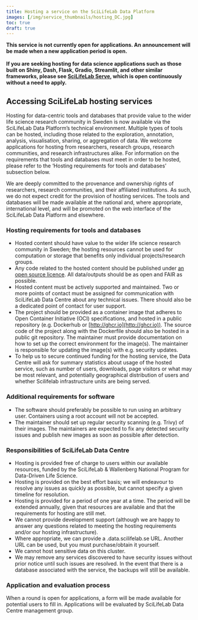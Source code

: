 ```yaml
---
title: Hosting a service on the SciLifeLab Data Platform
images: [/img/service_thumbnails/hosting_DC.jpg]
toc: true
draft: true
---
```


<div class="bg-light-gray border rounded py-2 px-4 my-3 fst-italic">
<b>This service is not currently open for applications. An announcement will be made when a new application period is open.<br><br>If you are seeking hosting for data science applications such as those built on Shiny, Dash, Flask, Gradio, Streamlit, and other similar frameworks, please see <a href="https://serve.scilifelab.se">SciLifeLab Serve</a>, which is open continuously without a need to apply.</b>
</div>

## Accessing SciLifeLab hosting services

Hosting for data-centric tools and databases that provide value to the wider life science research community in Sweden is now available via the SciLifeLab Data Platform’s technical environment. Multiple types of tools can be hosted, including those related to the exploration, annotation, analysis, visualisation, sharing, or aggregation of data. We welcome applications for hosting from researchers, research groups, research communities, and research infrastructures alike. For information on the requirements that tools and databases must meet in order to be hosted, please refer to the ‘Hosting requirements for tools and databases’ subsection below.

We are deeply committed to the provenance and ownership rights of researchers, research communities, and their affiliated institutions. As such, we do not expect credit for the provision of hosting services. The tools and databases will be made available at the national and, where appropriate, international level, and will be promoted on the web interface of the SciLifeLab Data Platform and elsewhere.

### Hosting requirements for tools and databases

- Hosted content should have value to the wider life science research community in Sweden; the hosting resources cannot be used for computation or storage that benefits only individual projects/research groups.
- Any code related to the hosted content should be published under [an open source licence](https://opensource.org/osd/). All data/outputs should be as open and FAIR as possible.
- Hosted content must be actively supported and maintained. Two or more points of contact must be assigned for communication with SciLifeLab Data Centre about any technical issues. There should also be a dedicated point of contact for user support.
- The project should be provided as a container image that adheres to Open Container Initiative (OCI) specifications, and hosted in a public repository (e.g. Dockerhub or [http://ghcr.io](http://ghcr.io)). The source code of the project along with the Dockerfile should also be hosted in a public git repository. The maintainer must provide documentation on how to set up the correct environment for the image(s). The maintainer is responsible for updating the image(s) with e.g. security updates.
- To help us to secure continued funding for the hosting service, the Data Centre will ask for summary statistics about usage of the hosted service, such as number of users, downloads, page visitors or what may be most relevant, and potentially geographical distribution of users and whether Scilifelab infrastructure units are being served.

### Additional requirements for software

- The software should preferably be possible to run using an arbitrary user. Containers using a root account will not be accepted.
- The maintainer should set up regular security scanning (e.g. Trivy) of their images. The maintainers are expected to fix any detected security issues and publish new images as soon as possible after detection.

### Responsibilities of SciLifeLab Data Centre

- Hosting is provided free of charge to users within our available resources, funded by the SciLifeLab & Wallenberg National Program for Data-Driven Life Science.
- Hosting is provided on the best effort basis; we will endeavour to resolve any issues as quickly as possible, but cannot specify a given timeline for resolution.
- Hosting is provided for a period of one year at a time. The period will be extended annually, given that resources are available and that the requirements for hosting are still met.
- We cannot provide development support (although we are happy to answer any questions related to meeting the hosting requirements and/or our hosting infrastructure).
- Where appropriate, we can provide a <domain>.data.scilifelab.se URL. Another URL can be used, but you must purchase/obtain it yourself.
- We cannot host sensitive data on this cluster.
- We may remove any services discovered to have security issues without prior notice until such issues are resolved. In the event that there is a database associated with the service, the backups will still be available.

### Application and evaluation process

When a round is open for applications, a form will be made available for potential users to fill in. Applications will be evaluated by SciLifeLab Data Centre management group.

<!-- To apply for hosting at the SciLifeLab Data Platform please [fill out this application form](/hosting_files/hosting_application_form.docx). The applications are evaluated by the SciLifeLab Data Centre management group on a rolling basis. You can expect to receive a response to your application within 3-4 weeks. -->
